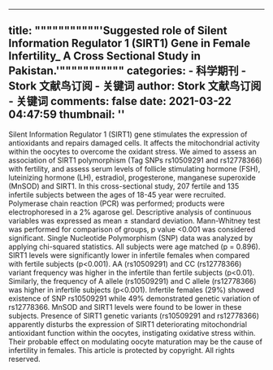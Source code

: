 
---
title: """""""""""'Suggested role of Silent Information Regulator 1 (SIRT1) Gene in Female Infertility_ A Cross Sectional Study in Pakistan.'"""""""""""
categories: 
    - 科学期刊
    - Stork 文献鸟订阅 - 关键词
author: Stork 文献鸟订阅 - 关键词
comments: false
date: 2021-03-22 04:47:59
thumbnail: ''
---

<div>   
Silent Information Regulator 1 (SIRT1) gene stimulates the expression of antioxidants and repairs damaged cells. It affects the mitochondrial activity within the oocytes to overcome the oxidant stress. We aimed to assess an association of SIRT1 polymorphism (Tag SNPs rs10509291 and rs12778366) with fertility, and assess serum levels of follicle stimulating hormone (FSH), luteinizing hormone (LH), estradiol, progesterone, manganese superoxide (MnSOD) and SIRT1.                 In this cross-sectional study, 207 fertile and 135 infertile subjects between the ages of 18-45 year were recruited. Polymerase chain reaction (PCR) was performed; products were electrophoresed in a 2% agarose gel. Descriptive analysis of continuous variables was expressed as mean ± standard deviation. Mann-Whitney test was performed for comparison of groups, p value <0.001 was considered significant. Single Nucleotide Polymorphism (SNP) data was analyzed by applying chi-squared statistics.                 All subjects were age matched (p = 0.896). SIRT1 levels were significantly lower in infertile females when compared with fertile subjects (p<0.001). AA (rs10509291) and CC (rs12778366) variant frequency was higher in the infertile than fertile subjects (p<0.01). Similarly, the frequency of A allele (rs10509291) and C allele (rs12778366) was higher in infertile subjects (p<0.001). Infertile females (29%) showed existence of SNP rs10509291 while 49% demonstrated genetic variation of rs12778366. MnSOD and SIRT1 levels were found to be lower in these subjects.                 Presence of SIRT1 genetic variants (rs10509291 and rs12778366) apparently disturbs the expression of SIRT1 deteriorating mitochondrial antioxidant function within the oocytes, instigating oxidative stress within. Their probable effect on modulating oocyte maturation may be the cause of infertility in females.                 This article is protected by copyright. All rights reserved.  
</div>
            